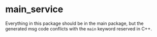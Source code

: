 # main_service

Everything in this package should be in the main package, but the generated msg code conflicts with the `main` keyword reserved in C++.